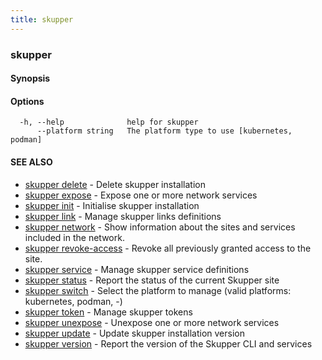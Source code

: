 ```yaml
---
title: skupper
---
```

### skupper



#### Synopsis



#### Options

```
  -h, --help              help for skupper
      --platform string   The platform type to use [kubernetes, podman]
```

#### SEE ALSO

* [skupper delete](skupper_delete.html)	 - Delete skupper installation
* [skupper expose](skupper_expose.html)	 - Expose one or more network services
* [skupper init](skupper_init.html)	 - Initialise skupper installation
* [skupper link](skupper_link.html)	 - Manage skupper links definitions
* [skupper network](skupper_network.html)	 - Show information about the sites and services included in the network.
* [skupper revoke-access](skupper_revoke-access.html)	 - Revoke all previously granted access to the site.
* [skupper service](skupper_service.html)	 - Manage skupper service definitions
* [skupper status](skupper_status.html)	 - Report the status of the current Skupper site
* [skupper switch](skupper_switch.html)	 - Select the platform to manage (valid platforms: kubernetes, podman, -)
* [skupper token](skupper_token.html)	 - Manage skupper tokens
* [skupper unexpose](skupper_unexpose.html)	 - Unexpose one or more network services
* [skupper update](skupper_update.html)	 - Update skupper installation version
* [skupper version](skupper_version.html)	 - Report the version of the Skupper CLI and services

<!-- ###### Auto generated by spf13/cobra on 29-May-2024
 -->